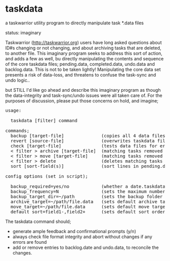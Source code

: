 # taskdata
a taskwarrior utility program to directly manipulate task *.data files

status: imaginary

Taskwarrior (http://taskwarrior.org) users have long asked questions about ID#s changing or not changing, and about archiving tasks that are deleted, to another file. This imaginary program seeks to address this sort of action, and adds a few as well, bu directly manipulating the contents and sequence of the core taskdata files; pending.data, completed.data, undo.data and backlog.data. This is not to be taken lightly! Manipulating the core data set presents a risk of data-loss, and threatens to confuse the task-sync and undo logic.. 

but STILL I'd like go ahead and describe this imaginary program as though the data-integrity and task-sync/undo issues were all taken care of. For the purposes of discussion, please put those concerns on hold, and imagine;

<pre>
usage:

  taskdata [filter] command

commands;
  backup [target-file]              (copies all 4 data files +.taskrc to a dated-taskdata.gz (or .zip) file)
  revert [source-file]              (overwrites taskdata files with dated-taskdate.gz (defaults to newest))
  check [target-file]               (tests data files for errors, format compliance, dupe-uuids, etc)
  < filter > archive [target-file]  (matching tasks removed from completed.data and appended to target-file)
  < filter > move [target-file]     (matching tasks removed from pending.data and appended to target-file)
  < filter > delete                 (deletes matching tasks from completed.data)
  sort [sort-field(s)]              (sort lines in pending.data, according to task sort-field(s))
  
config options (set in script);
  
  backup_required=yes/no            (whether a date.taskdata.gz file must be present, before proceding)
  backup_frequency=N                (sets the maximum number of days between backups (0 = every time, auto)
  backup_target_dir=~/path          (sets the backup folder (filename is a fixed YYYY-MM-DD_taskdata.gz)
  archive_target=~/path/file.data   (sets default archive target file)
  move_target=~/path/file.data      (sets default move target file)
  default_sort=field1-,field2+      (sets default sort order, defined like tasks report.X.sort= config)
</pre>
  
  The taskdata command should;
- generate ample feedback and confirmational prompts (y/n)
- always check file format integrity and abort without changes if any errors are found
- add or remove entries to backlog.date and undo.data, to reconcile the changes.
